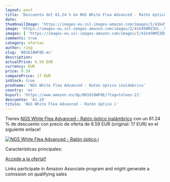 ```yaml
---
layout: post
title: 'Descuento del 61.24 % en NGS White Flea Advanced - Ratón óptico i'
date: 
thumbnailImage: 'https://images-eu.ssl-images-amazon.com/images/I/41k45NMZ3DL._SL200_.jpg'
image: 'https://images-eu.ssl-images-amazon.com/images/I/41k45NMZ3DL._SL200_.jpg'
images: [ 'https://images-eu.ssl-images-amazon.com/images/I/41k45NMZ3DL._SL200_.jpg' ]
comments: true
category: ofertas
author: ring
slug: 'B01618WF8E-es'
description:
actualPrice: 6.59 EUR
currency: EUR
price: 6.59
comparePrice: 17 EUR
inStock: true
prodname: 'NGS White Flea Advanced - Ratón óptico inalámbrico'
country: 'es'
buyurl: 'https://www.amazon.es/dp/B01618WF8E/?tag=tolees-21'
descuento: '61.24'
titulo: 'NGS White Flea Advanced - Ratón óptico i'
---
```


Tienes [NGS White Flea Advanced - Ratón óptico inalámbrico](https://www.amazon.es/dp/B01618WF8E/?tag=tolees-21) con un 61.24 % de descuento con precio de oferta de 6.59 EUR (original: 17 EUR) en el siguiente enlace!

[![NGS White Flea Advanced - Ratón óptico i](https://images-eu.ssl-images-amazon.com/images/I/41k45NMZ3DL._SL200_.jpg)](https://www.amazon.es/dp/B01618WF8E/?tag=tolees-21)

Características principales:


[Accede a la oferta!!](https://www.amazon.es/dp/B01618WF8E/?tag=tolees-21)

Links participate in Amazon Associate program and might generate a comission on qualifying sales


